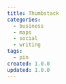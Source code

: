 ```yaml
---
title: Thumbstack
categories:
  - business
  - maps
  - social
  - writing
tags:
  - pin
created: 1.0.0
updated: 1.0.0
---
```

